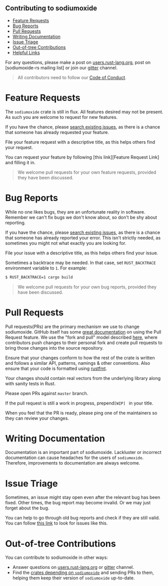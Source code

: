 
Contributing to sodiumoxide
---
* [Feature Requests](#feature-requests)
* [Bug Reports](#bug-reports)
* [Pull Requests](#pull-requests)
* [Writing Documentation](#writing-documentation)
* [Issue Triage](#issue-triage)
* [Out-of-tree Contributions](#out-of-tree-contributions)
* [Helpful Links](#helpful-links)

For any questions, please make a post on [users.rust-lang.org][u-r-l-o], post
on [sodiumoxide-rs mailing list] or join our [gitter] channel.

> All contributors need to follow our [Code of Conduct].

[Code of Conduct]: CODE_OF_CONDUCT.md

# Feature Requests
[Feature Requests]: #feature-requests

The `sodiumoxide` crate is still in flux. All features desired may not be present. As
such you are welcome to request for new features. 

If you have the chance, please [search existing issues], as there is a chance
that someone has already requested your feature.

File your feature request with a descriptive title, as this helps others find
your request.

You can request your feature by following [this link][Feature Request Link] and
filling it in. 

> We welcome pull requests for your own feature requests, provided they have
been discussed.

# Bug Reports
[Bug Reports]: #bug-reports

While no one likes bugs, they are an unfortunate reality in software. Remember
we can't fix bugs we don't know about, so don't be shy about reporting.

If you have the chance, please [search existing issues], as there is a chance
that someone has already reported your error. This isn't strictly needed, as
sometimes you might not what exactly you are looking for.

File your issue with a descriptive title, as this helps others find your issue.

Sometimes a backtrace may be needed. In that case, set `RUST_BACKTRACE`
environment variable to `1`. For example:

```bash
$ RUST_BACKTRACE=1 cargo build
```

> We welcome pull requests for your own bug reports, provided they have been
discussed.


# Pull Requests
[Pull Requests]: #pull-requests

Pull requests(PRs) are the primary mechanism we use to change sodiumoxide. GitHub itself
has some [great documentation] on using the Pull Request feature. We use the
"fork and pull" model described [here][fnp], where contributors push changes to
their personal fork and create pull requests to bring those changes into the
source repository.

Ensure that your changes conform to how the rest of the crate is written and follows a 
similar API, patterns, namings & other conventions. Also ensure that your code is formatted
using [rustfmt].

Your changes should contain real vectors from the underlying library along with sanity tests
in Rust. 

Please open PRs against `master` branch.

If the pull request is still a work in progress, prepend`[WIP] ` in your 
title. 

When you feel that the PR is ready, please ping one of the maintainers so
they can review your changes.

[great documentation]: https://help.github.com/articles/about-pull-requests/
[fnp]: https://help.github.com/articles/about-collaborative-development-models/
[rustfmt]: https://github.com/rust-lang/rustfmt

# Writing Documentation
[Writing Documentation]: #writing-documentation

Documentation is an important part of sodiumoxide. Lackluster or incorrect
documentation can cause headaches for the users of `sodiumoxide`. Therefore,
improvements to documentation are always welcome.


# Issue Triage
[Issue Triage]: #issue-triage

Sometimes, an issue might stay open even after the relevant bug has been fixed.
Other times, the bug report may become invalid. Or we may just forget about the
bug.

You can help to go through old bug reports and check if they are still valid.
You can follow [this link][lrus] to look for issues like this.

[lrus]: https://github.com/sodiumoxide/sodiumoxide/issues?q=is%3Aissue+is%3Aopen+sort%3Aupdated-asc

# Out-of-tree Contributions
[Out-of-tree Contributions]: #out-of-tree-contributions

You can contribute to sodiumoxide in other ways:

* Answer questions on [users.rust-lang.org][u-r-l-o] or
[gitter] channel.
* Find the [crates depending on `sodiumoxide`][dependent] and sending PRs to them,
helping them keep their version of `sodiumoxide` up-to-date.

[dependent]: https://crates.io/crates/sodiumoxide/reverse_dependencies



[u-r-l-o]: https://users.rust-lang.org
[gitter]: https://gitter.im/sodiumoxide-rs/Lobby
[search existing issues]: https://github.com/sodiumoxide/sodiumoxide/search?q=&type=Issues&utf8=%E2%9C%93
